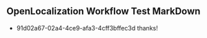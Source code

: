 ## OpenLocalization Workflow Test MarkDown
* 91d02a67-02a4-4ce9-afa3-4cff3bffec3d thanks!

<!--HONumber=Aug16_HO3-->


